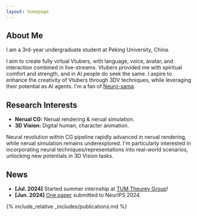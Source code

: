 ```yaml
---
layout: homepage
---
```


## About Me

I am a 3rd-year undergraduate student at Peking University, China.

I aim to create fully virtual Vtubers, with language, voice, avatar, and interaction combined in live-streams. Vtubers provided me with spiritual comfort and strength, and in AI people do seek the same. I aspire to enhance the creativity of Vtubers through 3DV techniques, while leveraging their potential as AI agents. I'm a fan of [Neuro-sama](https://virtualyoutuber.fandom.com/wiki/Neuro-sama).


## Research Interests

- **Nerual CG:** Nerual rendering & nerual simulation. 
- **3D Vision:** Digital human, character animation.

Neural revolution within CG pipeline rapidly advanced in nerual rendering, while nerual simulation remains underexplored. I'm particularly interested in incorporating neural techniques/representations into real-world scenarios, unlocking new potentials in 3D Vision tasks.

## News

- **[Jul. 2024]** Started summer internship at [TUM Theurey Group](https://ge.in.tum.de/)!
- **[Jun. 2024]** [One paper](https://motioncritic.github.io/) submitted to NeurIPS 2024.



<!-- - **[Sept. 2019]** Our paper about few-shot learning is accepted to NeurIPS 2019.
- **[Mar. 2019]** Our paper about few-shot learning is accepted to CVPR 2019. -->

{% include_relative _includes/publications.md %}

<!-- {% include_relative _includes/services.md %} -->
